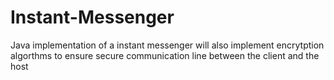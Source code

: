 # Instant-Messenger
Java implementation of a instant messenger
will also implement encrytption algorthms to ensure secure communication line between the client and the host 

